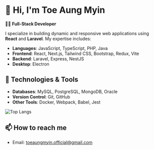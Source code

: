 # 👋 Hi, I'm Toe Aung Myin

👨‍💻 **Full-Stack Developer**

I specialize in building dynamic and responsive web applications using **React** and **Laravel**. My expertise includes:

- **Languages**: JavaScript, TypeScript, PHP, Java
- **Frontend**: React, Next.js, Tailwind CSS, Bootstrap, Redux, Vite
- **Backend**: Laravel, Express, NestJS
- **Desktop**: Electron

## 🔧 Technologies & Tools

- **Databases**: MySQL, PostgreSQL, MongoDB, Oracle
- **Version Control**: Git, GitHub
- **Other Tools**: Docker, Webpack, Babel, Jest


![Top Langs](https://github-readme-stats.vercel.app/api/top-langs/?username=toeaungmyin&layout=compact&theme=radical)

## 📫 How to reach me
- Email: [toeaungmyin.official@gmail.com](mailto:toeaungmyin.official@gmail.com)

